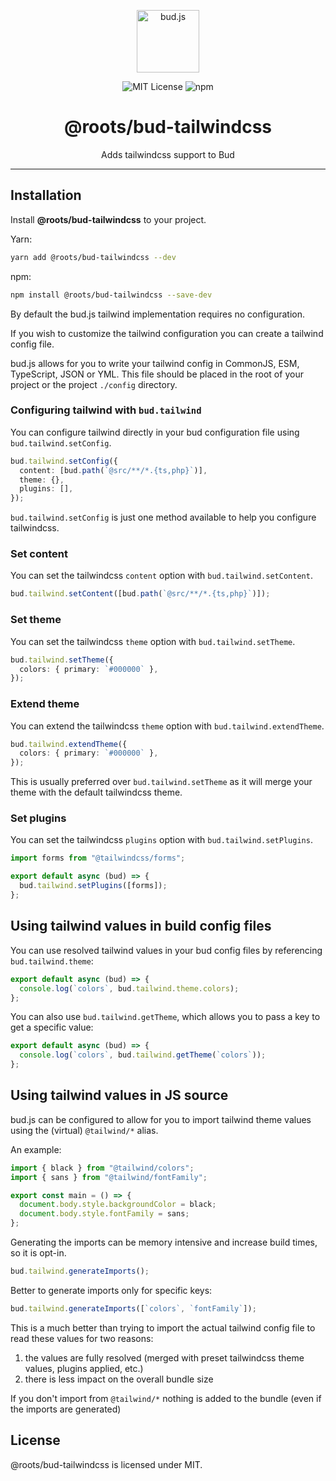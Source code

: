 <p align="center"><img src="https://cdn.roots.io/app/uploads/logo-bud.svg" height="100" alt="bud.js" /></p>

<p align="center">
  <img alt="MIT License" src="https://img.shields.io/github/license/roots/bud?color=%23525ddc&style=flat-square" />
  <img alt="npm" src="https://img.shields.io/npm/v/@roots/bud.svg?color=%23525ddc&style=flat-square" />
</p>

<h1 align="center"><strong>@roots/bud-tailwindcss</strong></h1>

<p align="center">
  Adds tailwindcss support to Bud
</p>

---

## Installation

Install **@roots/bud-tailwindcss** to your project.

Yarn:

```sh
yarn add @roots/bud-tailwindcss --dev
```

npm:

```sh
npm install @roots/bud-tailwindcss --save-dev
```

By default the bud.js tailwind implementation requires no configuration.

If you wish to customize the tailwind configuration you can create a tailwind config file.

bud.js allows for you to write your tailwind config in CommonJS, ESM, TypeScript, JSON or YML. This file should be placed in the root of your project or the project `./config` directory.

### Configuring tailwind with `bud.tailwind`

You can configure tailwind directly in your bud configuration file using `bud.tailwind.setConfig`.

```ts title=bud.config.ts
bud.tailwind.setConfig({
  content: [bud.path(`@src/**/*.{ts,php}`)],
  theme: {},
  plugins: [],
});
```

`bud.tailwind.setConfig` is just one method available to help you configure tailwindcss.

### Set content

You can set the tailwindcss `content` option with `bud.tailwind.setContent`.

```ts title=bud.config.ts
bud.tailwind.setContent([bud.path(`@src/**/*.{ts,php}`)]);
```

### Set theme

You can set the tailwindcss `theme` option with `bud.tailwind.setTheme`.

```ts title=bud.config.ts
bud.tailwind.setTheme({
  colors: { primary: `#000000` },
});
```

### Extend theme

You can extend the tailwindcss `theme` option with `bud.tailwind.extendTheme`.

```ts title=bud.config.ts
bud.tailwind.extendTheme({
  colors: { primary: `#000000` },
});
```

This is usually preferred over `bud.tailwind.setTheme` as it will merge your theme with the default tailwindcss theme.

### Set plugins

You can set the tailwindcss `plugins` option with `bud.tailwind.setPlugins`.

```ts title=bud.config.ts
import forms from "@tailwindcss/forms";

export default async (bud) => {
  bud.tailwind.setPlugins([forms]);
};
```

## Using tailwind values in build config files

You can use resolved tailwind values in your bud config files by referencing `bud.tailwind.theme`:

```ts title=bud.config.ts
export default async (bud) => {
  console.log(`colors`, bud.tailwind.theme.colors);
};
```

You can also use `bud.tailwind.getTheme`, which allows you to pass a key to get a specific value:

```ts title=bud.config.ts
export default async (bud) => {
  console.log(`colors`, bud.tailwind.getTheme(`colors`));
};
```

## Using tailwind values in JS source

bud.js can be configured to allow for you to import tailwind theme values using the (virtual) `@tailwind/*` alias.

An example:

```ts title=bud.config.ts
import { black } from "@tailwind/colors";
import { sans } from "@tailwind/fontFamily";

export const main = () => {
  document.body.style.backgroundColor = black;
  document.body.style.fontFamily = sans;
};
```

Generating the imports can be memory intensive and increase build times, so it is opt-in.

```ts title=bud.config.ts
bud.tailwind.generateImports();
```

Better to generate imports only for specific keys:

```ts title=bud.config.ts
bud.tailwind.generateImports([`colors`, `fontFamily`]);
```

This is a much better than trying to import the actual tailwind config file to read these values for two reasons:

1. the values are fully resolved (merged with preset tailwindcss theme values, plugins applied, etc.)
2. there is less impact on the overall bundle size

If you don't import from `@tailwind/*` nothing is added to the bundle (even if the imports are generated)

## License

@roots/bud-tailwindcss is licensed under MIT.
